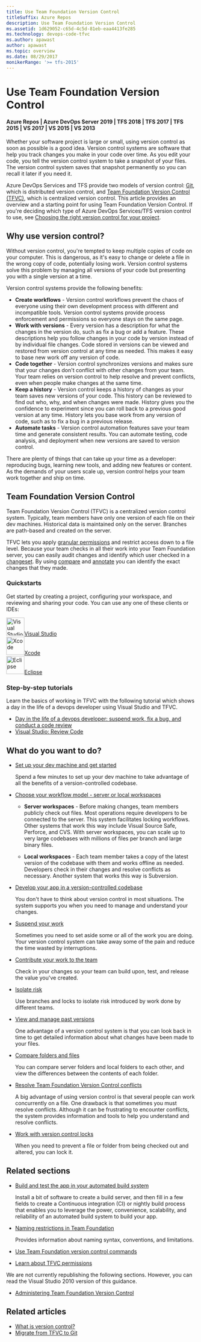 ```yaml
---
title: Use Team Foundation Version Control
titleSuffix: Azure Repos
description: Use Team Foundation Version Control
ms.assetid: 1d629052-c65d-4c5d-81eb-eaa4413fe285
ms.technology: devops-code-tfvc
ms.author: apawast
author: apawast
ms.topic: overview
ms.date: 08/29/2017
monikerRange: '>= tfs-2015'
---
```


# Use Team Foundation Version Control

#### Azure Repos | Azure DevOps Server 2019 | TFS 2018 | TFS 2017 | TFS 2015 | VS 2017 | VS 2015 | VS 2013

Whether your software project is large or small, using version control as soon as possible is a good idea.
Version control systems are software that help you track changes you make in your code over time. As you edit your code, you tell the version control system to take a snapshot of your files.
The version control system saves that snapshot permanently so you can recall it later if you need it.

Azure DevOps Services and TFS provide two models of version control: [Git](../../repos/git/index.yml), which is distributed version control, and [Team Foundation Version Control (TFVC)](#team-foundation-version-control), which is centralized version control. This article provides an overview and a starting point for using Team Foundation Version Control. If you're deciding which type of Azure DevOps Services/TFS version control to use, see [Choosing the right version control for your project](comparison-git-tfvc.md).

## Why use version control?

Without version control, you're tempted to keep multiple copies of code on your computer. This is dangerous, as it's easy to change or delete a file in the wrong copy of code, potentially losing work. Version control systems solve this problem by managing all versions of your code but presenting you with a single version at a time.

Version control systems provide the following benefits:

* **Create workflows** - Version control workflows prevent the chaos of everyone using their own development process with different and incompatible tools. Version control systems provide process enforcement and permissions so everyone stays on the same page.
* **Work with versions** - Every version has a description for what the changes in the version do, such as fix a bug or add a feature. These descriptions help you follow changes in your code by version instead of by individual file changes. Code stored in versions can be viewed and restored from version control at any time as needed. This makes it easy to base new work off any version of code.
* **Code together** - Version control synchronizes versions and makes sure that your changes don't conflict with other changes from your team. Your team relies on version control to help resolve and prevent conflicts, even when people make changes at the same time.
* **Keep a history** - Version control keeps a history of changes as your team saves new versions of your code. This history can be reviewed to find out who, why, and when changes were made. History gives you the confidence to experiment since you can roll back to a previous good version at any time. History lets you base work from any version of code, such as to fix a bug in a previous release.
* **Automate tasks** - Version control automation features save your team time and generate consistent results. You can automate testing, code analysis, and deployment when new versions are saved to version control.

There are plenty of things that can take up your time as a developer: reproducing bugs, learning new tools, and adding new features or content. As the demands of your users scale up, version control helps your team work together and ship on time.

## Team Foundation Version Control

Team Foundation Version Control (TFVC) is a centralized version control system. Typically, team members have only one version of each file on their dev machines. Historical data is maintained only on the server. Branches are path-based and created on the server.

TFVC lets you apply [granular permissions](../../organizations/security/permissions.md) and restrict access down to a file level. Because your team checks in all their work into your Team Foundation server, you can easily audit changes and identify which user checked in a [changeset](find-view-changesets.md). By using [compare](compare-files.md) and [annotate](view-file-changes-using-annotate.md) you can identify the exact changes that they made.

### Quickstarts

Get started by creating a project, configuring your workspace, and reviewing and sharing your code. You can use any one of these clients or IDEs:

<!--- All images are Placeholder -->

<!-- Converting to icon48 format, this gets cleaner in YAML -->

<div class="ico48Case halfStack"><div class="ico48Link"><a href="share-your-code-in-tfvc-vs.md"><img width="48" height="48" alt="Visual Studio" src="https://docs.microsoft.com/media/logos/logo_visual-studio.svg"><span>Visual Studio</span></a></div><div class="ico48Link"><a href="share-your-code-in-tfvc-xcode.md"><img width="48" height="48" alt="Xcode" src="https://docs.microsoft.com/media/logos/logo_xcode.svg"><span>Xcode</span></a></div><div class="ico48Link"><a href="share-your-code-in-tfvc-eclipse.md"><img width="48" height="48" alt="Eclipse" src="https://docs.microsoft.com/media/logos/logo_eclipse.svg"><span>Eclipse</span></a></div></div>

### Step-by-step tutorials

Learn the basics of working in TFVC with the following tutorial which shows a day in the life of a devops developer using Visual Studio and TFVC.

* [Day in the life of a devops developer: suspend work, fix a bug, and conduct a code review](day-life-alm-developer-suspend-work-fix-bug-conduct-code-review.md)
* [Visual Studio: Review Code](get-code-reviewed-vs.md)

## What do you want to do?

* [Set up your dev machine and get started](set-up-team-foundation-version-control-your-dev-machine.md)

  Spend a few minutes to set up your dev machine to take advantage of all the benefits of a version-controlled codebase.

* [Choose your workflow model - server or local workspaces](decide-between-using-local-server-workspace.md)

  * **Server workspaces** - Before making changes, team members publicly check out files. Most operations require developers to be connected to the server. This system facilitates locking workflows. Other systems that work this way include Visual Source Safe, Perforce, and CVS. With server workspaces, you can scale up to very large codebases with millions of files per branch and large binary files.

  * **Local workspaces** - Each team member takes a copy of the latest version of the codebase with them and works offline as needed. Developers check in their changes and resolve conflicts as necessary. Another system that works this way is Subversion.

* [Develop your app in a version-controlled codebase](develop-your-app-team-foundation-version-control.md)

  You don't have to think about version control in most situations. The system supports you when you need to manage and understand your changes.

* [Suspend your work](suspend-your-work-manage-your-shelvesets.md)

  Sometimes you need to set aside some or all of the work you are doing. Your version control system can take away some of the pain and reduce the time wasted by interruptions.

* [Contribute your work to the team](check-your-work-team-codebase.md)

  Check in your changes so your team can build upon, test, and release the value you've created.

* [Isolate risk](use-branches-isolate-risk-team-foundation-version-control.md)

  Use branches and locks to isolate risk introduced by work done by different teams.

* [View and manage past versions](view-manage-past-versions.md)

  One advantage of a version control system is that you can look back in time to get detailed information about what changes have been made to your files.

* [Compare folders and files](compare-folders-files.md)

  You can compare server folders and local folders to each other, and view the differences between the contents of each folder.

* [Resolve Team Foundation Version Control conflicts](resolve-team-foundation-version-control-conflicts.md)

  A big advantage of using version control is that several people can work concurrently on a file. One drawback is that sometimes you must resolve conflicts. Although it can be frustrating to encounter conflicts, the system provides information and tools to help you understand and resolve conflicts.

* [Work with version control locks](work-version-control-locks.md)

  When you need to prevent a file or folder from being checked out and altered, you can lock it.

## Related sections

* [Build and test the app in your automated build system](../../pipelines/overview.md)

  Install a bit of software to create a build server, and then fill in a few fields to create a Continuous integration (CI) or nightly build process that enables you to leverage the power, convenience, scalability, and reliability of an automated build system to build your app.

* [Naming restrictions in Team Foundation](https://msdn.microsoft.com/library/aa980550)

  Provides information about naming syntax, conventions, and limitations.

* [Use Team Foundation version control commands](use-team-foundation-version-control-commands.md)

* [Learn about TFVC permissions](../../organizations/security/permissions.md#tfvc)

We are not currently republishing the following sections. However, you can read the Visual Studio 2010 version of this guidance.

* [Administering Team Foundation Version Control](administering-team-foundation-version-control.md)

## Related articles

* [What is version control?](/azure/devops/learn/git/what-is-version-control)
* [Migrate from TFVC to Git](/azure/devops/learn/git/migrate-from-tfvc-to-git)
